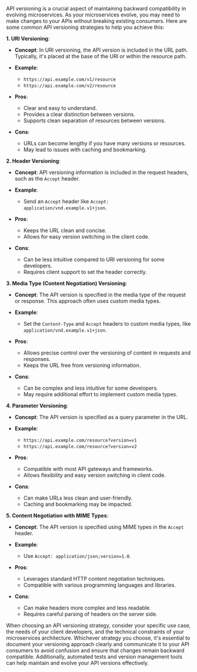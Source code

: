 API versioning is a crucial aspect of maintaining backward compatibility in evolving microservices. As your microservices evolve, you may need to make changes to your APIs without breaking existing consumers. Here are some common API versioning strategies to help you achieve this:

**1. URI Versioning**:

- **Concept**: In URI versioning, the API version is included in the URL path. Typically, it's placed at the base of the URI or within the resource path.

- **Example**:
  - `https://api.example.com/v1/resource`
  - `https://api.example.com/v2/resource`

- **Pros**:
  - Clear and easy to understand.
  - Provides a clear distinction between versions.
  - Supports clean separation of resources between versions.

- **Cons**:
  - URLs can become lengthy if you have many versions or resources.
  - May lead to issues with caching and bookmarking.

**2. Header Versioning**:

- **Concept**: API versioning information is included in the request headers, such as the `Accept` header.

- **Example**:
  - Send an `Accept` header like `Accept: application/vnd.example.v1+json`.

- **Pros**:
  - Keeps the URL clean and concise.
  - Allows for easy version switching in the client code.

- **Cons**:
  - Can be less intuitive compared to URI versioning for some developers.
  - Requires client support to set the header correctly.

**3. Media Type (Content Negotiation) Versioning**:

- **Concept**: The API version is specified in the media type of the request or response. This approach often uses custom media types.

- **Example**:
  - Set the `Content-Type` and `Accept` headers to custom media types, like `application/vnd.example.v1+json`.

- **Pros**:
  - Allows precise control over the versioning of content in requests and responses.
  - Keeps the URL free from versioning information.

- **Cons**:
  - Can be complex and less intuitive for some developers.
  - May require additional effort to implement custom media types.

**4. Parameter Versioning**:

- **Concept**: The API version is specified as a query parameter in the URL.

- **Example**:
  - `https://api.example.com/resource?version=v1`
  - `https://api.example.com/resource?version=v2`

- **Pros**:
  - Compatible with most API gateways and frameworks.
  - Allows flexibility and easy version switching in client code.

- **Cons**:
  - Can make URLs less clean and user-friendly.
  - Caching and bookmarking may be impacted.

**5. Content Negotiation with MIME Types**:

- **Concept**: The API version is specified using MIME types in the `Accept` header.

- **Example**:
  - Use `Accept: application/json;version=1.0`.

- **Pros**:
  - Leverages standard HTTP content negotiation techniques.
  - Compatible with various programming languages and libraries.

- **Cons**:
  - Can make headers more complex and less readable.
  - Requires careful parsing of headers on the server side.

When choosing an API versioning strategy, consider your specific use case, the needs of your client developers, and the technical constraints of your microservices architecture. Whichever strategy you choose, it's essential to document your versioning approach clearly and communicate it to your API consumers to avoid confusion and ensure that changes remain backward compatible. Additionally, automated tests and version management tools can help maintain and evolve your API versions effectively.